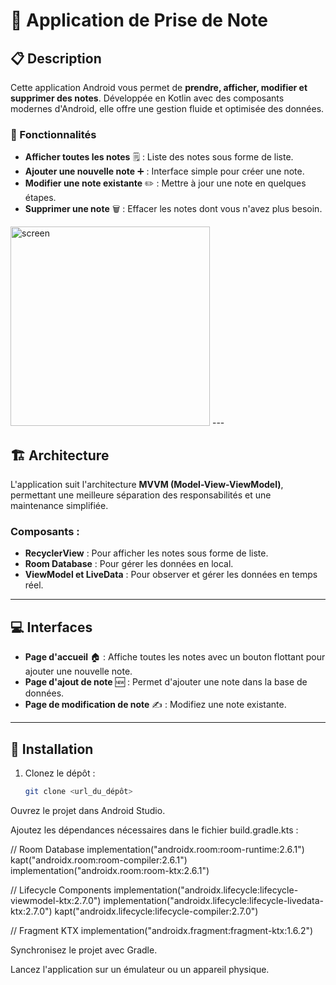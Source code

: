 # **📝 Application de Prise de Note**

## **📋 Description**
Cette application Android vous permet de **prendre, afficher, modifier et supprimer des notes**. Développée en Kotlin avec des composants modernes d'Android, elle offre une gestion fluide et optimisée des données.

### **🔑 Fonctionnalités** 



- **Afficher toutes les notes** 🗒️ : Liste des notes sous forme de liste.
- **Ajouter une nouvelle note** ➕ : Interface simple pour créer une note.
- **Modifier une note existante** ✏️ : Mettre à jour une note en quelques étapes.
- **Supprimer une note** 🗑️ : Effacer les notes dont vous n'avez plus besoin.
<img width="319" alt="screen" src="https://github.com/user-attachments/assets/ff18effa-9374-47a9-aa16-df51736318f1">
---

## **🏗️ Architecture**
L'application suit l'architecture **MVVM (Model-View-ViewModel)**, permettant une meilleure séparation des responsabilités et une maintenance simplifiée.

### **Composants :**
- **RecyclerView** : Pour afficher les notes sous forme de liste.
- **Room Database** : Pour gérer les données en local.
- **ViewModel et LiveData** : Pour observer et gérer les données en temps réel.

---

## **💻 Interfaces**
- **Page d'accueil** 🏠 : Affiche toutes les notes avec un bouton flottant pour ajouter une nouvelle note.
- **Page d'ajout de note** 🆕 : Permet d'ajouter une note dans la base de données.
- **Page de modification de note** ✍️ : Modifiez une note existante.

---

## **🚀 Installation**

1. Clonez le dépôt :  
   ```bash
   git clone <url_du_dépôt>

Ouvrez le projet dans Android Studio.

Ajoutez les dépendances nécessaires dans le fichier build.gradle.kts :



// Room Database
implementation("androidx.room:room-runtime:2.6.1")
kapt("androidx.room:room-compiler:2.6.1")
implementation("androidx.room:room-ktx:2.6.1")

// Lifecycle Components
implementation("androidx.lifecycle:lifecycle-viewmodel-ktx:2.7.0")
implementation("androidx.lifecycle:lifecycle-livedata-ktx:2.7.0")
kapt("androidx.lifecycle:lifecycle-compiler:2.7.0")

// Fragment KTX
implementation("androidx.fragment:fragment-ktx:1.6.2")

Synchronisez le projet avec Gradle.

Lancez l'application sur un émulateur ou un appareil physique.

